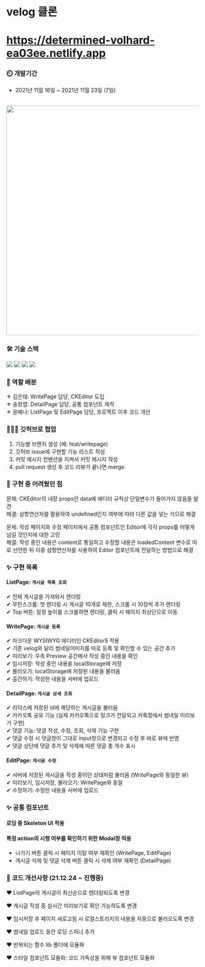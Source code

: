 # velog 클론

<h1><a href='https://determined-volhard-ea03ee.netlify.app'>https://determined-volhard-ea03ee.netlify.app</a></h1>

### :timer_clock: 개발기간
+ 2021년 11월 16일 ~ 2021년 11월 23일 (7일)<br/><br/>

<img src="https://user-images.githubusercontent.com/66353903/142976104-d163bec4-f0a3-468b-adfa-0f21572a8d1f.png" width="600" />

### 🛠 기술 스택

 <p align='left'>
 <img src="https://img.shields.io/badge/React-v17.0.2-blue?logo=React"/>
 <img src="https://img.shields.io/badge/ReduxToolkit-^1.6.2-purple?logo=Redux"/>
 <img src="https://img.shields.io/badge/StyledComponents-v5.3.3-pink?logo=styled-components"/> 
 <img src="https://img.shields.io/badge/Swagger-v1.7.0-lime?logo=Swagger"/>
 </p>

### 🔮 역할 배분
⚜ 김은태: WritePage 담당, CKEditor 도입<br/>
⚜ 송창엽: DetailPage 담당, 공통 컴포넌트 제작<br/>
⚜ 윤예나: ListPage 및 EditPage 담당, 프로젝트 이후 코드 개선<br/>

### 👨‍👧‍👧 깃허브로 협업

1. 기능별 브랜치 생성 (예: feat/writepage)
2. 깃허브 issue에 구현할 기능 리스트 작성
3. 커밋 메시지 컨벤션을 지켜서 커밋 메시지 작성
4. pull request 생성 후 코드 리뷰가 끝나면 merge

### 🧶 구현 중 어려웠던 점

문제: CKEditor의 내장 props인 data에 에디터 규칙상 단일변수가 들어가지 않음을 발견 <br/>
해결: 삼항연산자를 활용하여 undefined인지 여부에 따라 다른 값을 넣는 식으로 해결<br/>

문제: 작성 페이지와 수정 페이지에서 공통 컴포넌트인 Editor에 각각 props를 어떻게 넘길 것인지에 대한 고민<br/>
해결: 작성 중인 내용은 content로 통일하고 수정할 내용은 loadedContent 변수로 따로 선언한 뒤 이중 삼항연산자를 사용하여 Editor 컴포넌트에 전달하는 방법으로 해결<br/>

### ✨ 구현 목록

#### ListPage: `게시글 목록 조회`

✔ 전체 게시글을 가져와서 렌더링<br/>
✔ 무한스크롤: 첫 렌더링 시 게시글 10개로 제한, 스크롤 시 10장씩 추가 렌더링<br/>
✔ Top 버튼: 일정 높이를 스크롤하면 렌더링, 클릭 시 페이지 최상단으로 이동<br/>


#### WritePage: `게시글 등록`

✔ 마크다운 WYSIWYG 에디터인 CKEditor5 적용<br/>
✔ 기존 velog와 달리 썸네일이미지를 따로 등록 및 확인할 수 있는 공간 추가<br/>
✔ 미리보기: 우측 Preview 공간에서 작성 중인 내용을 확인<br/>
✔ 임시저장: 작성 중인 내용을 localStorage에 저장<br/>
✔ 불러오기: localStorage에 저장된 내용을 불러옴<br/>
✔ 출간하기: 작성한 내용을 서버에 업로드<br/>


#### DetailPage: `게시글 상세 조회`

✔ 리덕스에 저장된 id에 해당하는 게시글을 불러옴<br/>
✔ 카카오톡 공유 기능 (실제 카카오톡으로 링크가 전달되고 카톡창에서 썸네일 미리보기 구현)<br/>
✔ 댓글 기능: 댓글 작성, 수정, 조회, 삭제 기능 구현<br/>
✔ 댓글 수정 시 댓글창이 그대로 input창으로 변경되고 수정 후 바로 뷰에 반영<br/>
✔ 댓글 상단에 댓글 추가 및 삭제에 따른 댓글 총 개수 표시<br/>


#### EditPage: `게시글 수정`

✔ 서버에 저장된 게시글을 작성 중이던 상태처럼 불러옴 (WritePage와 동일한 뷰)<br/>
✔ 미리보기, 임시저장, 불러오기: WritePage와 동일<br/>
✔ 수정하기: 수정한 내용을 서버에 업로드<br/>


### ✨ 공통 컴포넌트

#### 로딩 중 Skeleton UI 적용

#### 특정 action의 시행 여부를 확인하기 위한 Modal창 적용
+ 나가기 버튼 클릭 시 페이지 이탈 여부 재확인 (WritePage, EditPage) <br/>
+ 게시글 삭제 및 댓글 삭제 버튼 클릭 시 삭제 여부 재확인 (DetailPage)


### 🚀 코드 개선사항 (21.12.24 ~ 진행중)

❤ ListPage의 게시글이 최신순으로 렌더링되도록 변경 <br/>

❤ 게시글 작성 중 실시간 미리보기로 확인 가능하도록 변경 <br/>

❤ 임시저장 후 페이지 새로고침 시 로컬스토리지의 내용을 자동으로 불러오도록 변경 <br/>

❤ 썸네일 업로드 동안 로딩 스피너 추가 <br/>

❤ 반복되는 함수 lib 폴더에 모듈화 <br/>

❤ 스타일 컴포넌트 모듈화: 코드 가독성을 위해 뷰 컴포넌트 모듈화 <br/>




